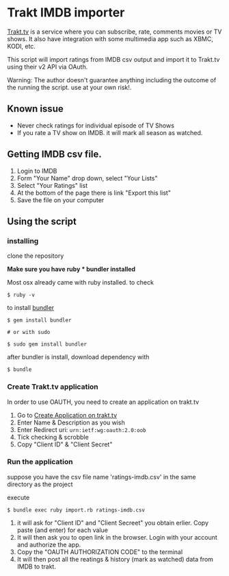 # Trakt IMDB importer

[Trakt.tv](http://trakt.tv/) is a service where you can subscribe, rate, comments movies or TV shows. It also have integration with some multimedia app such as XBMC, KODI, etc. 

This script will import ratings from IMDB csv output and import it to Trakt.tv using their v2 API via OAuth.

Warning: The author doesn't guarantee anything including the outcome of the running the script. use at your own risk!.

## Known issue
* Never check ratings for individual episode of TV Shows
* If you rate a TV show on IMDB. it will mark all season as watched.

## Getting IMDB csv file.

1. Login to IMDB
2. Form "Your Name" drop down, select "Your Lists"
3. Select "Your Ratings" list
4. At the bottom of the page there is link "Export this list"
5. Save the file on your computer

## Using the script

### installing

clone the repository

**Make sure you have ruby * bundler installed**

Most osx already came with ruby installed. to check 

    $ ruby -v

to install [bundler](http://bundler.io/)

    $ gem install bundler 

    # or with sudo

    $ sudo gem install bundler


after bundler is install, download dependency with

    $ bundle

### Create Trakt.tv application

In order to use OAUTH, you need to create an application on trakt.tv

1. Go to  [Create Application on trakt.tv](https://trakt.tv/oauth/applications/new)
2. Enter Name & Description as you wish
3. Enter Redirect uri: `urn:ietf:wg:oauth:2.0:oob`
4. Tick checking & scrobble
5. Copy "Client ID" & "Client Secret"

### Run the application

suppose you have the csv file name 'ratings-imdb.csv' in the same directory as the project

execute 

    $ bundle exec ruby import.rb ratings-imdb.csv

1. it will ask for "Client ID" and "Client Secreet" you obtain erlier. Copy paste (and enter) for each value
2. It will then ask you to open link in the browser. Login with your account and authorize the app.
3. Copy the "OAUTH AUTHORIZATION CODE" to the terminal
4. It will then post all the reatings & history (mark as watched) data from IMDB to trakt.

